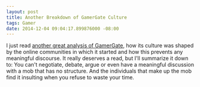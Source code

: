 ```yaml
---
layout: post
title: Another Breakdown of GamerGate Culture
tags: Gamer
date: 2014-12-04 09:04:17.899876000 -08:00
---
```


I just read [another great analysis of GamerGate][gamergate], how its culture was shaped by the online communities in which it started and how this prevents any meaningful discourse. It really deserves a read, but I'll summarize it down to: You can't negotiate, debate, argue or even have a meaningful discussion with a mob that has no structure. And the individuals that make up the mob find it insulting when you refuse to waste your time.

[gamergate]: https://storify.com/a_man_in_black/how-chan-style-anonymous-culture-shapes-gamergate
